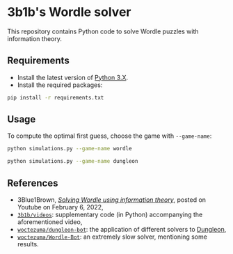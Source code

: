 # 3b1b's Wordle solver

This repository contains Python code to solve Wordle puzzles with information theory.

## Requirements

- Install the latest version of [Python 3.X][python-download-url].
- Install the required packages:

```bash
pip install -r requirements.txt
```

## Usage

To compute the optimal first guess, choose the game with `--game-name`:

```bash
python simulations.py --game-name wordle
```

```bash
python simulations.py --game-name dungleon
```

## References

- 3Blue1Brown, [*Solving Wordle using information theory*][youtube-video], posted on Youtube on February 6, 2022,
- [`3b1b/videos`][youtube-supplementary-code]: supplementary code (in Python) accompanying the aforementioned video,
- [`woctezuma/dungleon-bot`][dungleon-bot]: the application of different solvers to [Dungleon][dungleon-rules],
- [`woctezuma/Wordle-Bot`][wordle-bot-python-fork]: an extremely slow solver, mentioning some results.

<!-- Definitions -->

[python-download-url]: <https://www.python.org/downloads/>

[youtube-video]: <https://www.youtube.com/watch?v=v68zYyaEmEA>
[youtube-supplementary-code]: <https://github.com/3b1b/videos/tree/master/_2022/wordle>
[dungleon-bot]: <https://github.com/woctezuma/dungleon-bot>
[dungleon-rules]: <https://github.com/woctezuma/dungleon/wiki/Rules>
[wordle-bot-python-fork]: <https://github.com/woctezuma/Wordle-Bot>
